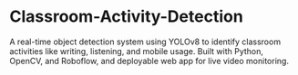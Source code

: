 # Classroom-Activity-Detection
A real-time object detection system using YOLOv8 to identify classroom activities like writing, listening, and mobile usage. Built with Python, OpenCV, and Roboflow, and deployable web app for live video monitoring.
